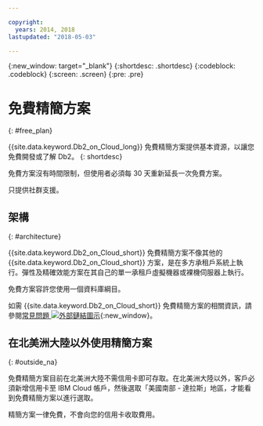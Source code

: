 ```yaml
---

copyright:
  years: 2014, 2018
lastupdated: "2018-05-03"

---
```


<!-- Attribute definitions --> 
{:new_window: target="_blank"}
{:shortdesc: .shortdesc}
{:codeblock: .codeblock}
{:screen: .screen}
{:pre: .pre}

# 免費精簡方案
{: #free_plan}

{{site.data.keyword.Db2_on_Cloud_long}} 免費精簡方案提供基本資源，以讓您免費開發或了解 Db2。
{: shortdesc}

免費方案沒有時間限制，但使用者必須每 30 天重新延長一次免費方案。

只提供社群支援。 
 
## 架構
{: #architecture}

{{site.data.keyword.Db2_on_Cloud_short}} 免費精簡方案不像其他的 {{site.data.keyword.Db2_on_Cloud_short}} 方案，是在多方承租戶系統上執行。彈性及精確效能方案在其自己的單一承租戶虛擬機器或裸機伺服器上執行。
 
免費方案容許您使用一個資料庫綱目。

如需 {{site.data.keyword.Db2_on_Cloud_short}} 免費精簡方案的相關資訊，請參閱[常見問題 ![外部鏈結圖示](../../icons/launch-glyph.svg "外部鏈結圖示")](https://ibm.biz/db2oc_free_plan_faq){:new_window}。

## 在北美洲大陸以外使用精簡方案
{: #outside_na}

免費精簡方案目前在北美洲大陸不需信用卡即可存取。在北美洲大陸以外，客戶必須新增信用卡至 IBM Cloud 帳戶，然後選取「美國南部 - 達拉斯」地區，才能看到免費精簡方案以進行選取。

精簡方案一律免費，不會向您的信用卡收取費用。
